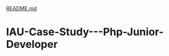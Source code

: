 [README.md](https://github.com/IAUBIDBY/IAU-Case-Study---Php-Junior-Developer/files/7025484/README.md)
# IAU-Case-Study---Php-Junior-Developer
